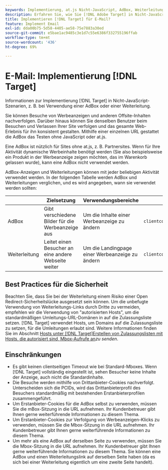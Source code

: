 ```yaml
---
keywords: Implementierung, at.js Nicht-JavaScript, AdBox, Weiterleitung, Mbox
description: Erfahren Sie, wie Sie [!DNL Adobe Target] in Nicht-JavaScript-Szenarien, z. B. bei Verwendung einer AdBox oder einer Weiterleitung.
title: Implementieren [!DNL Target] für E-Mail?
feature: Implement Email
exl-id: dda00b75-5d58-4405-ae58-75e7883a30ed
source-git-commit: e5bae1ac9485c3e1d7c55e6386f332755196ffab
workflow-type: tm+mt
source-wordcount: '436'
ht-degree: 69%

---
```


# E-Mail: Implementierung [!DNL Target]

Informationen zur Implementierung [!DNL Target] in Nicht-JavaScript-Szenarien, z. B. bei Verwendung einer AdBox oder einer Weiterleitung.

Sie können Besuche von Werbeanzeigen und anderen Offsite-Inhalten nachverfolgen. Darüber hinaus können Sie denselben Benutzer beim Besuchen und Verlassen Ihrer Site verfolgen und das gesamte Web-Erlebnis für ihn konsistent gestalten. Mithilfe einer einzelnen URL gestattet die AdBox das Testen ohne JavaScript oder at.js.

Eine AdBox ist nützlich für Sites ohne at.js, z. B. Partnersites. Wenn für Ihre Aktivität dynamische Werbeinhalte benötigt werden (Sie also beispielsweise ein Produkt in der Werbeanzeige zeigen möchten, das im Warenkorb gelassen wurde), kann eine AdBox nicht verwendet werden.

AdBox-Anzeigen und Weiterleitungen können mit jeder beliebigen Aktivität verwendet werden. In der folgenden Tabelle werden AdBox und Weiterleitungen verglichen, und es wird angegeben, wann sie verwendet werden sollten:

| | Zielsetzung | Verwendungsbereiche | URL-Struktur | Angebotstyp | Angebotsinhalt |
|--- |--- |--- |--- |--- |--- |
| AdBox | Gibt verschiedene Bilder für die Werbeanzeige aus | Um die Inhalte einer Werbeanzeige zu ändern | `clientcode&#x200B;.tt.&#x200B;omtrdc&#x200B;.net/&#x200B;m2&#x200B;/&#x200B;clientcode/ubox/&#x200B;image?` | Umleitungsangebot | URL für ein Bild |
| Weiterleitung | Leitet einen Besucher an eine andere Webseite weiter | Um die Landingpage einer Werbeanzeige zu ändern | `clientcode&#x200B;.tt.omtrdc.net/&#x200B;m2/clientcode&#x200B;/ubox/page?` | Umleitungsangebot | URL für eine Seite |

## Best Practices für die Sicherheit

Beachten Sie, dass Sie bei der Weiterleitung einem Risiko einer Open Redirect-Sicherheitslücke ausgesetzt sein können. Um die unbefugte Verwendung von Weiterleitungs-Links durch Dritte zu vermeiden, empfehlen wir die Verwendung von &quot;autorisierten Hosts&quot;, um die standardmäßigen Umleitungs-URL-Domänen in auf die Zulassungsliste setzen. [!DNL Target] verwendet Hosts, um Domains auf die Zulassungsliste zu setzen, für die Umleitungen erlaubt sind. Weitere Informationen finden Sie im Abschnitt [Hosts unter  [!DNL Target]Erstellen von Zulassungslisten mit Hosts, die autorisiert sind, Mbox-Aufrufe an](https://experienceleague.adobe.com/docs/target/using/administer/hosts.html#allowlist)*zu senden*.

## Einschränkungen

* Es gibt keinen clientseitigen Timeout wie bei Standard-Mboxes. Wenn [!DNL Target] vollständig eingestellt ist, sehen Besucher keine Inhalte der Anzeige, auch nicht die Standardinhalte.
* Die Besuche werden mithilfe von Drittanbieter-Cookies nachverfolgt. Unterscheiden sich die PCIDs, wird das Drittanbieterprofil des Besuchers standardmäßig mit bestehenden Erstanbieterprofilen zusammengeführt.
* Um Erstanbieter-Cookies für die AdBox selbst zu verwenden, müssen Sie die mBox-Sitzung in die URL aufnehmen. Ihr Kundenbetreuer gibt Ihnen gerne weiterführende Informationen zu diesem Thema.
* Um Erstanbieter-Cookies zur Verfolgung von Werbeanzeigen-Klicks zu verwenden, müssen Sie die Mbox-Sitzung in die URL aufnehmen. Ihr Kundenbetreuer gibt Ihnen gerne weiterführende Informationen zu diesem Thema.
* Um mehr als eine AdBox auf derselben Seite zu verwenden, müssen Sie die Mbox-Sitzung in die URL aufnehmen. Ihr Kundenbetreuer gibt Ihnen gerne weiterführende Informationen zu diesem Thema. Sie können eine AdBox und einen Weiterleitungslink auf derselben Seite haben (da es sich bei einer Weiterleitung eigentlich um eine zweite Seite handelt).
